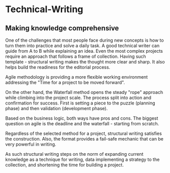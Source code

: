 # Technical-Writing
## Making knowledge comprehensive

One of the challenges that most people face during new concepts is how to turn them into practice and solve a daily task. A good technical writer can guide from A to B while explaining an idea. Even the most complex projects require an approach that follows a frame of collection. Having such template - structural writing makes the thought more clear and sharp. It also helps build the readiness for the editorial process.

Agile methodology is providing a more flexible working environment addressing the "Time for a project to be moved forward". 

On the other hand, the Waterfall method opens the steady "rope" approach while climbing into the project scale. The process split into action and confirmation for success. First is setting a piece to the puzzle (planning phase) and then validation (development phase).

Based on the business logic, both ways have pros and cons. The biggest question on agile is the deadline and the waterfall - starting from scratch.

Regardless of the selected method for a project, structural writing satisfies the construction. Also, the format provides a fail-safe mechanic that can be very powerful in writing.

As such structural writing steps on the norm of expanding current knowledge as a technique for writing, data implementing a strategy to the collection, and shortening the time for building a project.
